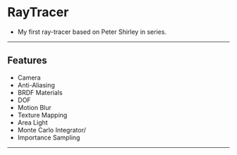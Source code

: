 # RayTracer

- My first ray-tracer based on Peter Shirley in series.

---

## Features
- Camera
- Anti-Aliasing
- BRDF Materials
- DOF
- Motion Blur
- Texture Mapping
- Area Light
- Monte Carlo Integrator/
- Importance Sampling

----
